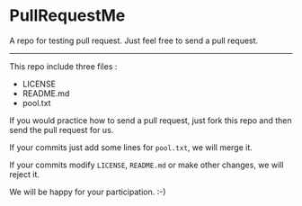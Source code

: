 PullRequestMe
=============

A repo for testing pull request. Just feel free to send a pull request.

------------------------------

This repo include three files :

  * LICENSE
  * README.md
  * pool.txt

If you would practice how to send a pull request, just fork this repo
and then send the pull request for us.

If your commits just add some lines for `pool.txt`, we will merge it.

If your commits modify `LICENSE`, `README.md` or make other changes,
we will reject it.

We will be happy for your participation. :-)


